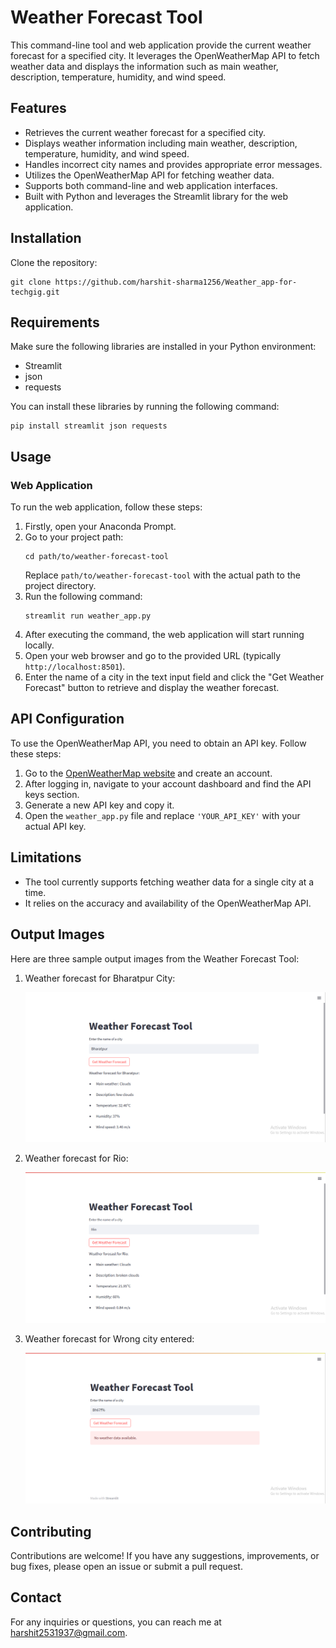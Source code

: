 # Weather Forecast Tool

This command-line tool and web application provide the current weather forecast for a specified city. It leverages the OpenWeatherMap API to fetch weather data and displays the information such as main weather, description, temperature, humidity, and wind speed.

## Features

- Retrieves the current weather forecast for a specified city.
- Displays weather information including main weather, description, temperature, humidity, and wind speed.
- Handles incorrect city names and provides appropriate error messages.
- Utilizes the OpenWeatherMap API for fetching weather data.
- Supports both command-line and web application interfaces.
- Built with Python and leverages the Streamlit library for the web application.

## Installation

Clone the repository:
```
git clone https://github.com/harshit-sharma1256/Weather_app-for-techgig.git
```

## Requirements

Make sure the following libraries are installed in your Python environment:

- Streamlit
- json
- requests

You can install these libraries by running the following command:
```
pip install streamlit json requests
```

## Usage

### Web Application

To run the web application, follow these steps:

1. Firstly, open your Anaconda Prompt.
2. Go to your project path:
   ```
   cd path/to/weather-forecast-tool
   ```
   Replace `path/to/weather-forecast-tool` with the actual path to the project directory.
3. Run the following command:
   ```
   streamlit run weather_app.py
   ```
4. After executing the command, the web application will start running locally.
5. Open your web browser and go to the provided URL (typically `http://localhost:8501`).
6. Enter the name of a city in the text input field and click the "Get Weather Forecast" button to retrieve and display the weather forecast.

## API Configuration

To use the OpenWeatherMap API, you need to obtain an API key. Follow these steps:

1. Go to the [OpenWeatherMap website](https://openweathermap.org/) and create an account.
2. After logging in, navigate to your account dashboard and find the API keys section.
3. Generate a new API key and copy it.
4. Open the `weather_app.py` file and replace `'YOUR_API_KEY'` with your actual API key.

## Limitations

- The tool currently supports fetching weather data for a single city at a time.
- It relies on the accuracy and availability of the OpenWeatherMap API.

## Output Images

Here are three sample output images from the Weather Forecast Tool:

1. Weather forecast for Bharatpur City:

   ![Bharatpur City](https://github.com/harshit-sharma1256/Weather_app-for-techgig/blob/9eb70595307567cbbfb60a525d1e68135614d765/op1.png)

2. Weather forecast for Rio:

   ![Rio](https://github.com/harshit-sharma1256/Weather_app-for-techgig/blob/9eb70595307567cbbfb60a525d1e68135614d765/op2.png)

3. Weather forecast for Wrong city entered:

   ![Wrong city](https://github.com/harshit-sharma1256/Weather_app-for-techgig/blob/9eb70595307567cbbfb60a525d1e68135614d765/op3.png)

## Contributing

Contributions are welcome! If you have any suggestions, improvements, or bug fixes, please open an issue or submit a pull request.

## Contact

For any inquiries or questions, you can reach me at harshit2531937@gmail.com.


